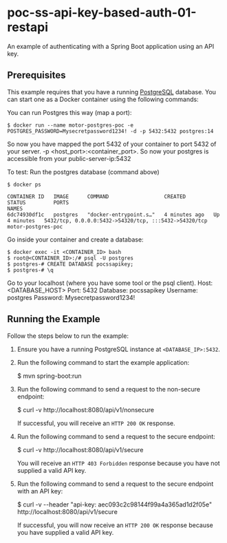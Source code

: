 # poc-ss-api-key-based-auth-01-restapi

An example of authenticating with a Spring Boot application using an API key.

## Prerequisites
This example requires that you have a running [PostgreSQL](https://www.postgresql.org/) database. You can start one as a Docker container using the following commands:

You can run Postgres this way (map a port):

    $ docker run --name motor-postgres-poc -e POSTGRES_PASSWORD=Mysecretpassword1234! -d -p 5432:5432 postgres:14

So now you have mapped the port 5432 of your container to port 5432 of your server. -p <host_port>:<container_port>. So now your postgres is accessible from your public-server-ip:5432

To test: Run the postgres database (command above)

    $ docker ps
        
    CONTAINER ID   IMAGE      COMMAND                  CREATED         STATUS         PORTS                                                   NAMES
    6dc74930df1c   postgres   "docker-entrypoint.s…"   4 minutes ago   Up 4 minutes   5432/tcp, 0.0.0.0:5432->54320/tcp, :::5432->54320/tcp   motor-postgres-poc

Go inside your container and create a database:

    $ docker exec -it <CONTAINER_ID> bash
    $ root@<CONTAINER_ID>:/# psql -U postgres
    $ postgres-# CREATE DATABASE pocssapikey;
    $ postgres-# \q

Go to your localhost (where you have some tool or the psql client).
Host: <DATABASE_HOST>
Port: 5432
Database: pocssapikey
Username: postgres
Password: Mysecretpassword1234!

## Running the Example
Follow the steps below to run the example:

1. Ensure you have a running PostgreSQL instance at `<DATABASE_IP>:5432`.

3. Run the following command to start the example application:

    $ mvn spring-boot:run
        
4. Run the following command to send a request to the non-secure endpoint:

    $ curl -v http://localhost:8080/api/v1/nonsecure
        
    If successful, you will receive an `HTTP 200 OK` response.
    
5. Run the following command to send a request to the secure endpoint:

    $ curl -v http://localhost:8080/api/v1/secure
        
    You will receive an `HTTP 403 Forbidden` response because you have not supplied a valid API key.
    
6. Run the following command to send a request to the secure endpoint with an API key:

    $ curl -v --header "api-key: aec093c2c98144f99a4a365ad1d2f05e" http://localhost:8080/api/v1/secure
        
    If successful, you will now receive an `HTTP 200 OK` response because you have supplied a valid API key.

